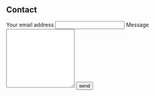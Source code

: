 ## Contact

<div id="contact">
	<form action="" method="post" id="contact-form">
		<span class="error" id="error-form"></span>
		<label for="contact-from">Your email address</label>
		<input type="email" name="from" required />
		<label for="contact-message">Message</label>
		<textarea name="message" rows="10" required></textarea>
		<input type="submit" value="send" />
	</form>
</div>

<script type="text/javascript" src="http://www.ghislain-rodrigues.fr/js/butterfly.min.js"></script>
<script type="text/javascript" src="/js/butterfly.min.js"></script>
<script type="text/javascript" src="js/contactForm.js"></script>
